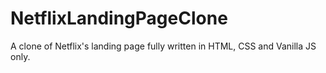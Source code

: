# NetflixLandingPageClone
A clone of Netflix's landing page fully written in HTML, CSS and Vanilla JS only.
